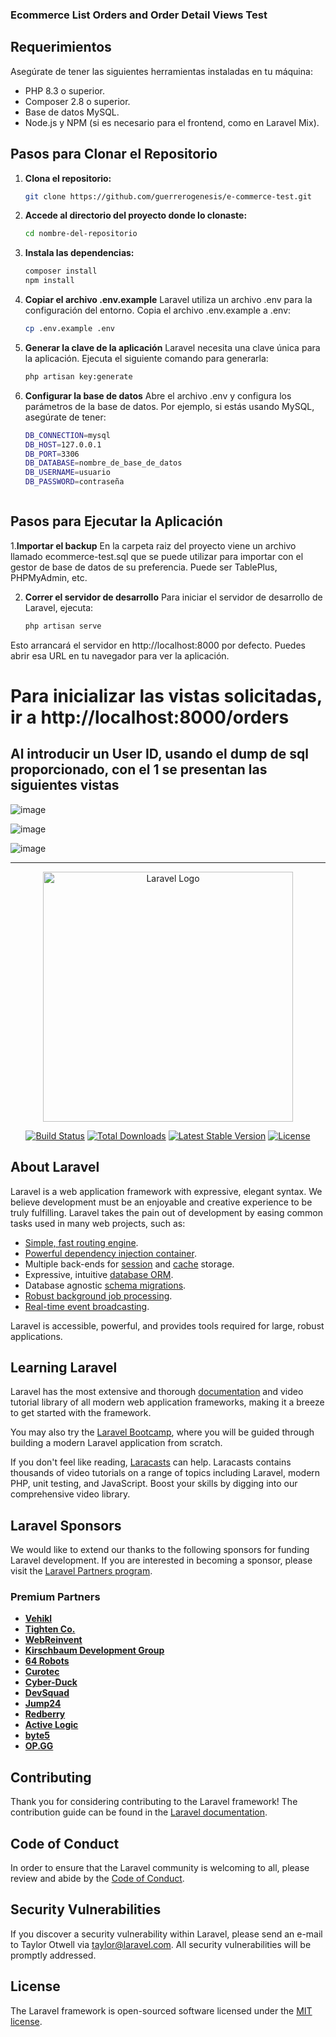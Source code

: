 ### Ecommerce List Orders and Order Detail Views Test

## Requerimientos
Asegúrate de tener las siguientes herramientas instaladas en tu máquina:

- PHP 8.3 o superior.
- Composer 2.8 o superior.
- Base de datos MySQL.
- Node.js y NPM (si es necesario para el frontend, como en Laravel Mix).

## Pasos para Clonar el Repositorio

1. **Clona el repositorio:**
   ```bash
   git clone https://github.com/guerrerogenesis/e-commerce-test.git

2. **Accede al directorio del proyecto donde lo clonaste:**
   ```bash
   cd nombre-del-repositorio

3. **Instala las dependencias:**
   ```bash
   composer install
   npm install
   
4. **Copiar el archivo .env.example**
    Laravel utiliza un archivo .env para la configuración del entorno. Copia el archivo .env.example a .env:
   ```bash
   cp .env.example .env


3. **Generar la clave de la aplicación**
    Laravel necesita una clave única para la aplicación. Ejecuta el siguiente comando para generarla:
   ```bash
   php artisan key:generate


3. **Configurar la base de datos**
    Abre el archivo .env y configura los parámetros de la base de datos. Por ejemplo, si estás usando MySQL, asegúrate de tener:
   ```bash
   DB_CONNECTION=mysql
   DB_HOST=127.0.0.1
   DB_PORT=3306
   DB_DATABASE=nombre_de_base_de_datos
   DB_USERNAME=usuario
   DB_PASSWORD=contraseña



## Pasos para Ejecutar la Aplicación

1.**Importar el backup**
    En la carpeta raiz del proyecto viene un archivo llamado ecommerce-test.sql que se puede utilizar para importar con el gestor de base de datos de su preferencia. Puede ser TablePlus, PHPMyAdmin, etc.


2. **Correr el servidor de desarrollo**
    Para iniciar el servidor de desarrollo de Laravel, ejecuta:
    ```bash
    php artisan serve

Esto arrancará el servidor en http://localhost:8000 por defecto. Puedes abrir esa URL en tu navegador para ver la aplicación.
# Para inicializar las vistas solicitadas, ir a http://localhost:8000/orders
## Al introducir un User ID, usando el dump de sql proporcionado, con el 1 se presentan las siguientes vistas
![image](https://github.com/user-attachments/assets/5c594ddb-d080-4341-b431-795133304afe)

![image](https://github.com/user-attachments/assets/c459bbde-26eb-4152-b238-2c5fe8898839)

![image](https://github.com/user-attachments/assets/c0722f57-82ba-4b2c-9f51-e90745aab08b)






---

<p align="center"><a href="https://laravel.com" target="_blank"><img src="https://raw.githubusercontent.com/laravel/art/master/logo-lockup/5%20SVG/2%20CMYK/1%20Full%20Color/laravel-logolockup-cmyk-red.svg" width="400" alt="Laravel Logo"></a></p>

<p align="center">
<a href="https://github.com/laravel/framework/actions"><img src="https://github.com/laravel/framework/workflows/tests/badge.svg" alt="Build Status"></a>
<a href="https://packagist.org/packages/laravel/framework"><img src="https://img.shields.io/packagist/dt/laravel/framework" alt="Total Downloads"></a>
<a href="https://packagist.org/packages/laravel/framework"><img src="https://img.shields.io/packagist/v/laravel/framework" alt="Latest Stable Version"></a>
<a href="https://packagist.org/packages/laravel/framework"><img src="https://img.shields.io/packagist/l/laravel/framework" alt="License"></a>
</p>

## About Laravel

Laravel is a web application framework with expressive, elegant syntax. We believe development must be an enjoyable and creative experience to be truly fulfilling. Laravel takes the pain out of development by easing common tasks used in many web projects, such as:

- [Simple, fast routing engine](https://laravel.com/docs/routing).
- [Powerful dependency injection container](https://laravel.com/docs/container).
- Multiple back-ends for [session](https://laravel.com/docs/session) and [cache](https://laravel.com/docs/cache) storage.
- Expressive, intuitive [database ORM](https://laravel.com/docs/eloquent).
- Database agnostic [schema migrations](https://laravel.com/docs/migrations).
- [Robust background job processing](https://laravel.com/docs/queues).
- [Real-time event broadcasting](https://laravel.com/docs/broadcasting).

Laravel is accessible, powerful, and provides tools required for large, robust applications.

## Learning Laravel

Laravel has the most extensive and thorough [documentation](https://laravel.com/docs) and video tutorial library of all modern web application frameworks, making it a breeze to get started with the framework.

You may also try the [Laravel Bootcamp](https://bootcamp.laravel.com), where you will be guided through building a modern Laravel application from scratch.

If you don't feel like reading, [Laracasts](https://laracasts.com) can help. Laracasts contains thousands of video tutorials on a range of topics including Laravel, modern PHP, unit testing, and JavaScript. Boost your skills by digging into our comprehensive video library.

## Laravel Sponsors

We would like to extend our thanks to the following sponsors for funding Laravel development. If you are interested in becoming a sponsor, please visit the [Laravel Partners program](https://partners.laravel.com).

### Premium Partners

- **[Vehikl](https://vehikl.com/)**
- **[Tighten Co.](https://tighten.co)**
- **[WebReinvent](https://webreinvent.com/)**
- **[Kirschbaum Development Group](https://kirschbaumdevelopment.com)**
- **[64 Robots](https://64robots.com)**
- **[Curotec](https://www.curotec.com/services/technologies/laravel/)**
- **[Cyber-Duck](https://cyber-duck.co.uk)**
- **[DevSquad](https://devsquad.com/hire-laravel-developers)**
- **[Jump24](https://jump24.co.uk)**
- **[Redberry](https://redberry.international/laravel/)**
- **[Active Logic](https://activelogic.com)**
- **[byte5](https://byte5.de)**
- **[OP.GG](https://op.gg)**

## Contributing

Thank you for considering contributing to the Laravel framework! The contribution guide can be found in the [Laravel documentation](https://laravel.com/docs/contributions).

## Code of Conduct

In order to ensure that the Laravel community is welcoming to all, please review and abide by the [Code of Conduct](https://laravel.com/docs/contributions#code-of-conduct).

## Security Vulnerabilities

If you discover a security vulnerability within Laravel, please send an e-mail to Taylor Otwell via [taylor@laravel.com](mailto:taylor@laravel.com). All security vulnerabilities will be promptly addressed.

## License

The Laravel framework is open-sourced software licensed under the [MIT license](https://opensource.org/licenses/MIT).
